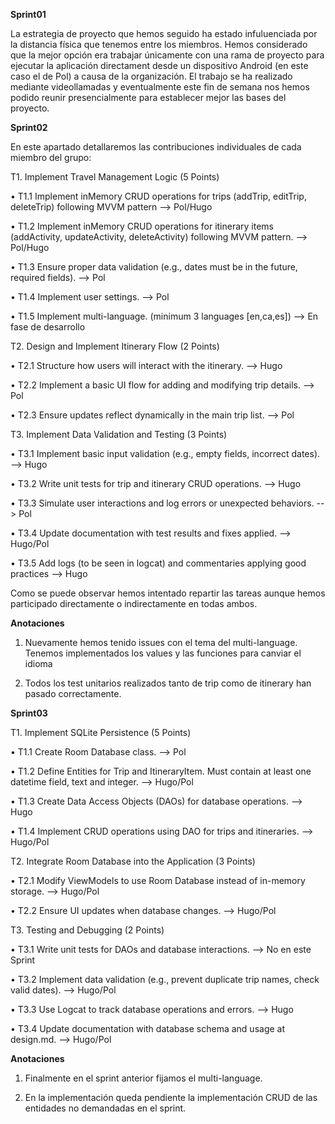 **Sprint01**

La estrategia de proyecto que hemos seguido ha estado infuluenciada por la distancia física
que tenemos entre los miembros.
Hemos considerado que la mejor opción era trabajar únicamente con una rama de proyecto para
ejecutar la aplicación directament desde un dispositivo Android (en este caso el de Pol) a causa
de la organización.
El trabajo se ha realizado mediante videollamadas y eventualmente este fin de semana nos hemos podido
reunir presencialmente para establecer mejor las bases del proyecto.

**Sprint02**

En este apartado detallaremos las contribuciones individuales de cada miembro del grupo:


T1. Implement Travel Management Logic (5 Points)

• T1.1 Implement inMemory CRUD operations for trips (addTrip, editTrip,
deleteTrip) following MVVM pattern --> Pol/Hugo

• T1.2 Implement inMemory CRUD operations for itinerary items (addActivity,
updateActivity, deleteActivity) following MVVM pattern. --> Pol/Hugo

• T1.3 Ensure proper data validation (e.g., dates must be in the future, required
fields). --> Pol

• T1.4 Implement user settings. --> Pol

• T1.5 Implement multi-language. (minimum 3 languages [en,ca,es]) --> En fase de desarrollo


T2. Design and Implement Itinerary Flow (2 Points)

• T2.1 Structure how users will interact with the itinerary. --> Hugo

• T2.2 Implement a basic UI flow for adding and modifying trip details. --> Pol

• T2.3 Ensure updates reflect dynamically in the main trip list. --> Pol


T3. Implement Data Validation and Testing (3 Points)

• T3.1 Implement basic input validation (e.g., empty fields, incorrect dates). --> Hugo

• T3.2 Write unit tests for trip and itinerary CRUD operations. --> Hugo

• T3.3 Simulate user interactions and log errors or unexpected behaviors. --> Pol

• T3.4 Update documentation with test results and fixes applied. --> Hugo/Pol

• T3.5 Add logs (to be seen in logcat) and commentaries applying good practices --> Hugo


Como se puede observar hemos intentado repartir las tareas aunque hemos participado
directamente o indirectamente en todas ambos.

**Anotaciones**

1. Nuevamente hemos tenido issues con el tema del multi-language. Tenemos implementados los values y las funciones para canviar el idioma

2. Todos los test unitarios realizados tanto de trip como de itinerary han pasado correctamente.

**Sprint03**

T1. Implement SQLite Persistence (5 Points)

• T1.1 Create Room Database class. --> Pol

• T1.2 Define Entities for Trip and ItineraryItem. Must contain at least one datetime field, text and integer. --> Hugo/Pol

• T1.3 Create Data Access Objects (DAOs) for database operations. --> Hugo

• T1.4 Implement CRUD operations using DAO for trips and itineraries. --> Hugo/Pol

T2. Integrate Room Database into the Application (3 Points)

• T2.1 Modify ViewModels to use Room Database instead of in-memory storage. --> Hugo/Pol

• T2.2 Ensure UI updates when database changes. --> Hugo/Pol

T3. Testing and Debugging (2 Points)

• T3.1 Write unit tests for DAOs and database interactions. --> No en este Sprint

• T3.2 Implement data validation (e.g., prevent duplicate trip names, check valid dates). --> Hugo/Pol

• T3.3 Use Logcat to track database operations and errors. --> Hugo

• T3.4 Update documentation with database schema and usage at design.md. --> Hugo/Pol

**Anotaciones**

1. Finalmente en el sprint anterior fijamos el multi-language.

2. En la implementación queda pendiente la implementación CRUD de las entidades no demandadas en el sprint.
